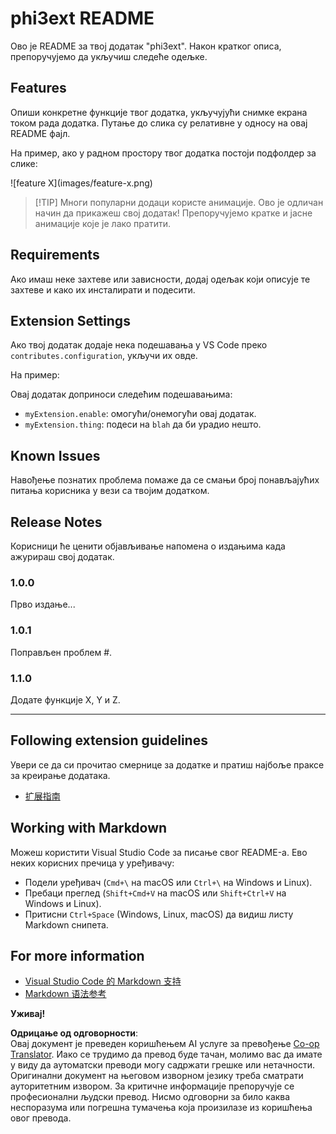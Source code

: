 <!--
CO_OP_TRANSLATOR_METADATA:
{
  "original_hash": "be0b2937160c486180ded27e4f14adeb",
  "translation_date": "2025-07-16T16:56:45+00:00",
  "source_file": "code/07.Lab/01/Apple/phi3ext/README.md",
  "language_code": "sr"
}
-->
# phi3ext README

Ово је README за твој додатак "phi3ext". Након кратког описа, препоручујемо да укључиш следеће одељке.

## Features

Опиши конкретне функције твог додатка, укључујући снимке екрана током рада додатка. Путање до слика су релативне у односу на овај README фајл.

На пример, ако у радном простору твог додатка постоји подфолдер за слике:

\!\[feature X\]\(images/feature-x.png\)

> [!TIP] Многи популарни додаци користе анимације. Ово је одличан начин да прикажеш свој додатак! Препоручујемо кратке и јасне анимације које је лако пратити.

## Requirements

Ако имаш неке захтеве или зависности, додај одељак који описује те захтеве и како их инсталирати и подесити.

## Extension Settings

Ако твој додатак додаје нека подешавања у VS Code преко `contributes.configuration`, укључи их овде.

На пример:

Овај додатак доприноси следећим подешавањима:

* `myExtension.enable`: омогући/онемогући овај додатак.
* `myExtension.thing`: подеси на `blah` да би урадио нешто.

## Known Issues

Навођење познатих проблема помаже да се смањи број понављајућих питања корисника у вези са твојим додатком.

## Release Notes

Корисници ће ценити објављивање напомена о издањима када ажурираш свој додатак.

### 1.0.0

Прво издање...

### 1.0.1

Поправљен проблем #.

### 1.1.0

Додате функције X, Y и Z.

---

## Following extension guidelines

Увери се да си прочитао смернице за додатке и пратиш најбоље праксе за креирање додатака.

* [扩展指南](https://code.visualstudio.com/api/references/extension-guidelines?WT.mc_id=aiml-137032-kinfeylo)

## Working with Markdown

Можеш користити Visual Studio Code за писање свог README-а. Ево неких корисних пречица у уређивачу:

* Подели уређивач (`Cmd+\` на macOS или `Ctrl+\` на Windows и Linux).
* Пребаци преглед (`Shift+Cmd+V` на macOS или `Shift+Ctrl+V` на Windows и Linux).
* Притисни `Ctrl+Space` (Windows, Linux, macOS) да видиш листу Markdown снипета.

## For more information

* [Visual Studio Code 的 Markdown 支持](http://code.visualstudio.com/docs/languages/markdown?WT.mc_id=aiml-137032-kinfeylo)
* [Markdown 语法参考](https://help.github.com/articles/markdown-basics/)

**Уживај!**

**Одрицање од одговорности**:  
Овај документ је преведен коришћењем AI услуге за превођење [Co-op Translator](https://github.com/Azure/co-op-translator). Иако се трудимо да превод буде тачан, молимо вас да имате у виду да аутоматски преводи могу садржати грешке или нетачности. Оригинални документ на његовом изворном језику треба сматрати ауторитетним извором. За критичне информације препоручује се професионални људски превод. Нисмо одговорни за било каква неспоразума или погрешна тумачења која произилазе из коришћења овог превода.